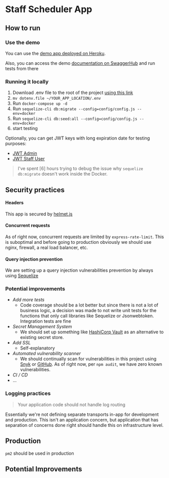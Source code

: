 # Staff Scheduler App

## How to run

### Use the demo
You can use the [demo app deployed on Heroku](https://staff-scheduler-barbusa.herokuapp.com).

Also, you can access the demo [documentation on SwaggerHub](https://app.swaggerhub.com/apis/Cordo-van-Saviour/staff-scheduler/0.0.1) and run tests from there

### Running it locally
1. Download .env file to the root of the project [using this link](https://podino.s3.us-west-1.amazonaws.com/dotenv.file) 
2. `mv dotenv.file ~/YOUR_APP_LOCATION/.env`
3. Run `docker-compose up -d`
4. Run `sequelize-cli db:migrate --config=config/config.js --env=docker`
5. Run `sequelize-cli db:seed:all --config=config/config.js --env=docker`
6. start testing

Optionally, you can get JWT keys with long expiration date for testing purposes:
* [JWT Admin](https://podino.s3.us-west-1.amazonaws.com/jwt.admin.txt)
* [JWT Staff User](https://podino.s3.us-west-1.amazonaws.com/jwt.developer.txt)

> I've spent [6] hours trying to debug the issue why `sequelize db:migrate` doesn't work inside the Docker.  

## Security practices

#### Headers
This app is secured by [helmet.js](https://helmetjs.github.io/)

#### Concurrent requests
As of right now, concurrent requests are limited by `express-rate-limit`. This is suboptimal and before going to 
production obviously we should use nginx, firewall, a real load balancer, etc.

#### Query injection prevention
We are setting up a query injection vulnerabilities prevention by always using [Sequelize](https://sequelize.org/)

### Potential improvements
- *Add more tests*
  - Code coverage should be a lot better but since there is not a lot of business logic, a decision was made to not write unit tests for the functions that only call libraries like Sequelize or Jsonwebtoken. Integration tests are fine
- *Secret Management System*
  - We should set up something like [HashiCorp Vault](https://www.vaultproject.io/) as an alternative to existing secret store. 
- *Add SSL*
  - Self-explanatory
- *Automated vulnerability scanner*
  - We should continually scan for vulnerabilities in this project using [Snyk](https://snyk.io/) or [GitHub](https://docs.github.com/en/code-security/code-scanning/automatically-scanning-your-code-for-vulnerabilities-and-errors). As of right now, per `npm audit`, we have zero known vulnerabilities.
- *CI / CD*
- ...

### Logging practices

> Your application code should not handle log routing

Essentially we're not defining separate transports in-app for development and production. This isn't an application concern, 
but application that has separation of concerns done right should handle this on infrastructure level.

## Production
`pm2` should be used in production

## Potential Improvements